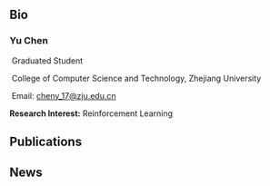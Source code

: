 ## Bio

### Yu Chen

​	Graduated Student 

​	College of Computer Science and Technology, Zhejiang University

​	Email: cheny_17@zju.edu.cn



**Research Interest:** Reinforcement Learning



## Publications





## News